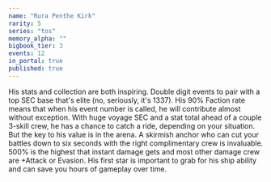 ```yaml
---
name: "Rura Penthe Kirk"
rarity: 5
series: "tos"
memory_alpha: ""
bigbook_tier: 3
events: 12
in_portal: true
published: true
---
```


His stats and collection are both inspiring. Double digit events to pair with a top SEC base that's elite (no, seriously, it's 1337). His 90% Faction rate means that when his event number is called, he will contribute almost without exception. With huge voyage SEC and a stat total ahead of a couple 3-skill crew, he has a chance to catch a ride, depending on your situation. But the key to his value is in the arena. A skirmish anchor who can cut your battles down to six seconds with the right complimentary crew is invaluable. 500% is the highest that instant damage gets and most other damage crew are +Attack or Evasion. His first star is important to grab for his ship ability and can save you hours of gameplay over time.

